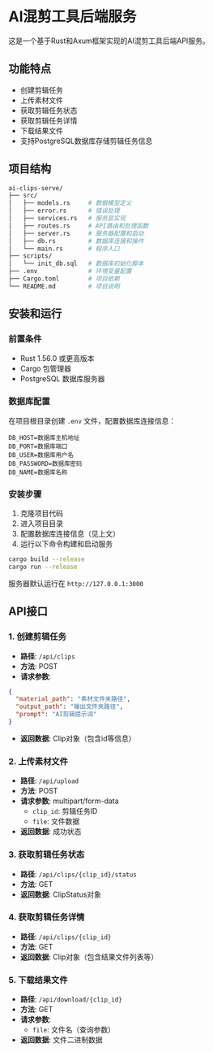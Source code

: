 # AI混剪工具后端服务

这是一个基于Rust和Axum框架实现的AI混剪工具后端API服务。

## 功能特点

- 创建剪辑任务
- 上传素材文件
- 获取剪辑任务状态
- 获取剪辑任务详情
- 下载结果文件
- 支持PostgreSQL数据库存储剪辑任务信息

## 项目结构

```bash
ai-clips-serve/
├── src/
│   ├── models.rs     # 数据模型定义
│   ├── error.rs      # 错误处理
│   ├── services.rs   # 服务层实现
│   ├── routes.rs     # API路由和处理函数
│   ├── server.rs     # 服务器配置和启动
│   ├── db.rs         # 数据库连接和操作
│   └── main.rs       # 程序入口
├── scripts/
│   └── init_db.sql   # 数据库初始化脚本
├── .env              # 环境变量配置
├── Cargo.toml        # 项目依赖
└── README.md         # 项目说明
```

## 安装和运行

### 前置条件

- Rust 1.56.0 或更高版本
- Cargo 包管理器
- PostgreSQL 数据库服务器

### 数据库配置

在项目根目录创建 `.env` 文件，配置数据库连接信息：

```env
DB_HOST=数据库主机地址
DB_PORT=数据库端口
DB_USER=数据库用户名
DB_PASSWORD=数据库密码
DB_NAME=数据库名称
```

### 安装步骤

1. 克隆项目代码
2. 进入项目目录
3. 配置数据库连接信息（见上文）
4. 运行以下命令构建和启动服务

```bash
cargo build --release
cargo run --release
```

服务器默认运行在 `http://127.0.0.1:3000`

## API接口

### 1. 创建剪辑任务

- **路径**: `/api/clips`
- **方法**: POST
- **请求参数**:

```json
{
  "material_path": "素材文件夹路径",
  "output_path": "输出文件夹路径",
  "prompt": "AI剪辑提示词"
}
```

- **返回数据**: Clip对象（包含id等信息）

### 2. 上传素材文件

- **路径**: `/api/upload`
- **方法**: POST
- **请求参数**: multipart/form-data
  - `clip_id`: 剪辑任务ID
  - `file`: 文件数据
- **返回数据**: 成功状态

### 3. 获取剪辑任务状态

- **路径**: `/api/clips/{clip_id}/status`
- **方法**: GET
- **返回数据**: ClipStatus对象

### 4. 获取剪辑任务详情

- **路径**: `/api/clips/{clip_id}`
- **方法**: GET
- **返回数据**: Clip对象（包含结果文件列表等）

### 5. 下载结果文件

- **路径**: `/api/download/{clip_id}`
- **方法**: GET
- **请求参数**:
  - `file`: 文件名（查询参数）
- **返回数据**: 文件二进制数据
